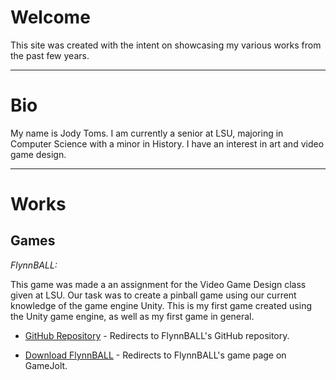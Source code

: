 # Welcome

This site was created with the intent on showcasing my various works from the past few years.

---

# Bio

My name is Jody Toms. I am currently a senior at LSU, majoring in Computer Science with a minor in History. I have an interest in art and video game design.

---

# Works

## Games

*FlynnBALL:*

This game was made a an assignment for the Video Game Design class given at LSU. Our task was to create a pinball game using our current knowledge of the game engine Unity. This is my first game created using the Unity game engine, as well as my first game in general.

* [GitHub Repository](https://github.com/jodt88/FlynnBALL) - Redirects to FlynnBALL's GitHub repository.

* [Download FlynnBALL](https://gamejolt.com/games/flynnball/233085) - Redirects to FlynnBALL's game page on GameJolt.



